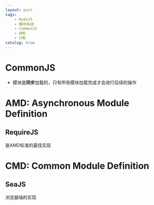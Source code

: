 ```yaml
---
layout: post
tags: 
    - NodeJS
    - 模块系统
    - CommonJS
    - AMD
    - CMD
catalog: true
---
```



# CommonJS

- 模块是**同步**加载的，只有所有模块加载完成才会进行后续的操作

# AMD: Asynchronous Module Definition

## RequireJS

是AMD标准的最佳实现

# CMD: Common Module Definition

## SeaJS

浏览器端的实现